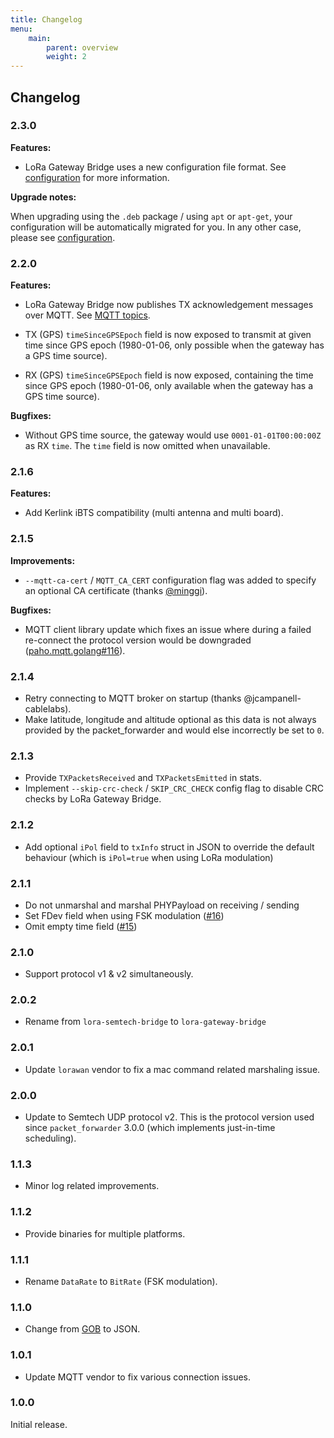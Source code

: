 ```yaml
---
title: Changelog
menu:
    main:
        parent: overview
        weight: 2
---
```


## Changelog

### 2.3.0

**Features:**

* LoRa Gateway Bridge uses a new configuration file format.
  See [configuration](https://docs.loraserver.io/lora-gateway-bridge/install/config/) for more information.

**Upgrade notes:**

When upgrading using the `.deb` package / using `apt` or `apt-get`, your
configuration will be automatically migrated for you. In any other case,
please see [configuration](https://docs.loraserver.io/lora-gateway-bridge/install/config/).

### 2.2.0

**Features:**

* LoRa Gateway Bridge now publishes TX acknowledgement messages over MQTT.
  See [MQTT topics](https://docs.loraserver.io/lora-gateway-bridge/use/data/).

* TX (GPS) `timeSinceGPSEpoch` field is now exposed to transmit at given
  time since GPS epoch (1980-01-06, only possible when the gateway
  has a GPS time source).

* RX (GPS) `timeSinceGPSEpoch` field is now exposed, containing the time
  since GPS epoch (1980-01-06, only available when the gateway has a GPS
  time source).

**Bugfixes:**

* Without GPS time source, the gateway would use `0001-01-01T00:00:00Z`
  as RX `time`. The `time` field is now omitted when unavailable.


### 2.1.6

**Features:**

* Add Kerlink iBTS compatibility (multi antenna and multi board).

### 2.1.5

**Improvements:**

* `--mqtt-ca-cert` / `MQTT_CA_CERT` configuration flag was added to
  specify an optional CA certificate
  (thanks [@minggi](https://github.com/minggi)).

**Bugfixes:**

* MQTT client library update which fixes an issue where during a failed
  re-connect the protocol version would be downgraded
  ([paho.mqtt.golang#116](https://github.com/eclipse/paho.mqtt.golang/issues/116)).

### 2.1.4

* Retry connecting to MQTT broker on startup (thanks @jcampanell-cablelabs).
* Make latitude, longitude and altitude optional as this data is not always
  provided by the packet_forwarder and would else incorrectly be set to `0`.

### 2.1.3

* Provide `TXPacketsReceived` and `TXPacketsEmitted` in stats.
* Implement `--skip-crc-check` / `SKIP_CRC_CHECK` config flag to disable CRC
  checks by LoRa Gateway Bridge.

### 2.1.2

* Add optional `iPol` field to `txInfo` struct in JSON to override the default
  behaviour (which is `iPol=true` when using LoRa modulation)

### 2.1.1

* Do not unmarshal and marshal PHYPayload on receiving / sending
* Set FDev field when using FSK modulation ([#16](https://github.com/brocaar/lora-gateway-bridge/issues/16))
* Omit empty time field ([#15](https://github.com/brocaar/lora-gateway-bridge/issues/16))

### 2.1.0

* Support protocol v1 & v2 simultaneously.

### 2.0.2

* Rename from `lora-semtech-bridge` to `lora-gateway-bridge`

### 2.0.1

* Update `lorawan` vendor to fix a mac command related marshaling issue.

### 2.0.0

* Update to Semtech UDP protocol v2. This is the protocol version used
  since `packet_forwarder` 3.0.0 (which implements just-in-time scheduling).

### 1.1.3

* Minor log related improvements.

### 1.1.2

* Provide binaries for multiple platforms.

### 1.1.1

* Rename `DataRate` to `BitRate` (FSK modulation).

### 1.1.0

* Change from [GOB](https://golang.org/pkg/encoding/gob/) to JSON.

### 1.0.1

* Update MQTT vendor to fix various connection issues.

### 1.0.0

Initial release.
